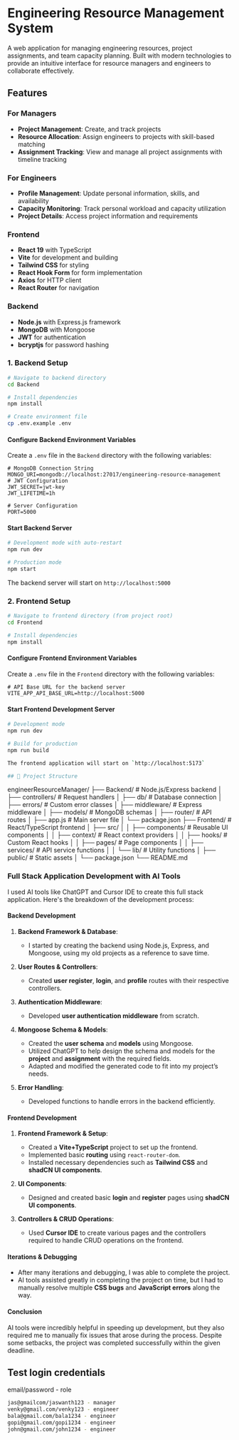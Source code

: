 # Engineering Resource Management System

A web application for managing engineering resources, project assignments, and team capacity planning. Built with modern technologies to provide an intuitive interface for resource managers and engineers to collaborate effectively.

## Features

### For Managers

- **Project Management**: Create, and track projects
- **Resource Allocation**: Assign engineers to projects with skill-based matching
- **Assignment Tracking**: View and manage all project assignments with timeline tracking

### For Engineers

- **Profile Management**: Update personal information, skills, and availability
- **Capacity Monitoring**: Track personal workload and capacity utilization
- **Project Details**: Access project information and requirements

### Frontend

- **React 19** with TypeScript
- **Vite** for development and building
- **Tailwind CSS** for styling
- **React Hook Form** for form implementation
- **Axios** for HTTP client
- **React Router** for navigation

### Backend

- **Node.js** with Express.js framework
- **MongoDB** with Mongoose
- **JWT** for authentication
- **bcryptjs** for password hashing

### 1. Backend Setup

```bash
# Navigate to backend directory
cd Backend

# Install dependencies
npm install

# Create environment file
cp .env.example .env
```

#### Configure Backend Environment Variables

Create a `.env` file in the `Backend` directory with the following variables:

```env
# MongoDB Connection String
MONGO_URI=mongodb://localhost:27017/engineering-resource-management
# JWT Configuration
JWT_SECRET=jwt-key
JWT_LIFETIME=1h

# Server Configuration
PORT=5000
```

#### Start Backend Server

```bash
# Development mode with auto-restart
npm run dev

# Production mode
npm start
```

The backend server will start on `http://localhost:5000`

### 2. Frontend Setup

```bash
# Navigate to frontend directory (from project root)
cd Frontend

# Install dependencies
npm install

```

#### Configure Frontend Environment Variables

Create a `.env` file in the `Frontend` directory with the following variables:

```env
# API Base URL for the backend server
VITE_APP_API_BASE_URL=http://localhost:5000
```

#### Start Frontend Development Server

```bash
# Development mode
npm run dev

# Build for production
npm run build

The frontend application will start on `http://localhost:5173`

## 📁 Project Structure

```

engineerResourceManager/
├── Backend/ # Node.js/Express backend
│ ├── controllers/ # Request handlers
│ ├── db/ # Database connection
│ ├── errors/ # Custom error classes
│ ├── middleware/ # Express middleware
│ ├── models/ # MongoDB schemas
│ ├── router/ # API routes
│ ├── app.js # Main server file
│ └── package.json
├── Frontend/ # React/TypeScript frontend
│ ├── src/
│ │ ├── components/ # Reusable UI components
│ │ ├── context/ # React context providers
│ │ ├── hooks/ # Custom React hooks
│ │ ├── pages/ # Page components
│ │ ├── services/ # API service functions
│ │ └── lib/ # Utility functions
│ ├── public/ # Static assets
│ └── package.json
└── README.md

### Full Stack Application Development with AI Tools

I used AI tools like ChatGPT and Cursor IDE to create this full stack application. Here's the breakdown of the development process:

#### Backend Development

1. **Backend Framework & Database**:
   - I started by creating the backend using Node.js, Express, and Mongoose, using my old projects as a reference to save time.
2. **User Routes & Controllers**:
   - Created **user register**, **login**, and **profile** routes with their respective controllers.
3. **Authentication Middleware**:

   - Developed **user authentication middleware** from scratch.

4. **Mongoose Schema & Models**:

   - Created the **user schema** and **models** using Mongoose.
   - Utilized ChatGPT to help design the schema and models for the **project** and **assignment** with the required fields.
   - Adapted and modified the generated code to fit into my project’s needs.

5. **Error Handling**:
   - Developed functions to handle errors in the backend efficiently.

#### Frontend Development

1. **Frontend Framework & Setup**:

   - Created a **Vite+TypeScript** project to set up the frontend.
   - Implemented basic **routing** using `react-router-dom`.
   - Installed necessary dependencies such as **Tailwind CSS** and **shadCN UI components**.

2. **UI Components**:

   - Designed and created basic **login** and **register** pages using **shadCN UI components**.

3. **Controllers & CRUD Operations**:
   - Used **Cursor IDE** to create various pages and the controllers required to handle CRUD operations on the frontend.

#### Iterations & Debugging

- After many iterations and debugging, I was able to complete the project.
- AI tools assisted greatly in completing the project on time, but I had to manually resolve multiple **CSS bugs** and **JavaScript errors** along the way.

#### Conclusion

AI tools were incredibly helpful in speeding up development, but they also required me to manually fix issues that arose during the process. Despite some setbacks, the project was completed successfully within the given deadline.

## Test login credentials

email/password - role

```bash
jas@gmailcom/jaswanth123 - manager
venky@gmail.com/venky123 - engineer
bala@gmail.com/bala1234 - engineer
gopi@gmail.com/gopi1234 - engineer
john@gmail.com/john1234 - engineer
```


